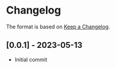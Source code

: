 # Changelog

The format is based on [Keep a Changelog](https://keepachangelog.com/en/1.0.0/).


## [0.0.1] - 2023-05-13
- Initial commit

